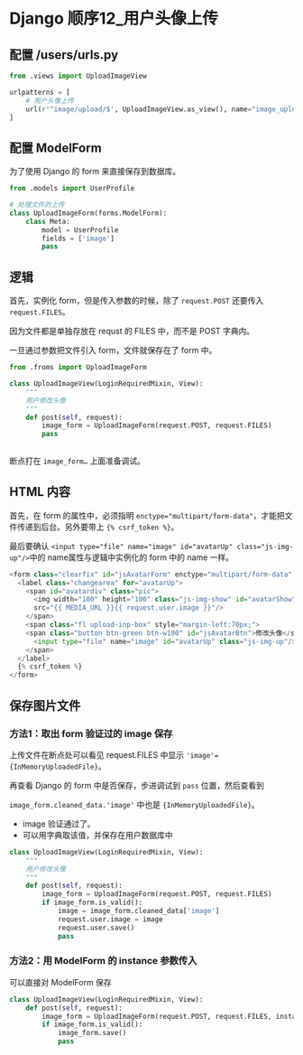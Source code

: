 # Django 顺序12_用户头像上传





## 配置 /users/urls.py

```python
from .views import UploadImageView

urlpatterns = [
    # 用户头像上传
    url(r'^image/upload/$', UploadImageView.as_view(), name="image_upload"),
]
```



## 配置 ModelForm

为了使用 Django 的 form 来直接保存到数据库。

```python
from .models import UserProfile

# 处理文件的上传
class UploadImageForm(forms.ModelForm):
    class Meta:
        model = UserProfile
        fields = ['image']
        pass
```



## 逻辑

首先，实例化 form，但是传入参数的时候，除了 `request.POST` 还要传入 `request.FILES`。

因为文件都是单独存放在 requst 的 FILES 中，而不是 POST 字典内。

一旦通过参数把文件引入 form，文件就保存在了 form 中。

```python
from .froms import UploadImageForm

class UploadImageView(LoginRequiredMixin, View):
    """
    用户修改头像
    """
    def post(self, request):
        image_form = UploadImageForm(request.POST, request.FILES)
        pass
        
```

断点打在 `image_form…` 上面准备调试。



## HTML 内容

首先，在 form 的属性中，必须指明 `enctype="multipart/form-data"`，才能把文件传递到后台。另外要带上 `{% csrf_token %}`。

最后要确认 `<input type="file" name="image" id="avatarUp" class="js-img-up"/>`中的 name属性与逻辑中实例化的 form 中的 name 一样。 

```python
<form class="clearfix" id="jsAvatarForm" enctype="multipart/form-data" autocomplete="off" method="post" action="{% url 'users:image_upload' %}" target='frameFile'>
  <label class="changearea" for="avatarUp">
    <span id="avatardiv" class="pic">
      <img width="100" height="100" class="js-img-show" id="avatarShow"
      src="{{ MEDIA_URL }}{{ request.user.image }}"/>
    </span>
    <span class="fl upload-inp-box" style="margin-left:70px;">
    <span class="button btn-green btn-w100" id="jsAvatarBtn">修改头像</span>
      <input type="file" name="image" id="avatarUp" class="js-img-up"/>
    </span>
  </label>
  {% csrf_token %}
</form>
```



## 保存图片文件

### 方法1：取出 form 验证过的 image 保存

上传文件在断点处可以看见 request.FILES 中显示 `'image'={InMemoryUploadedFile}`。

再查看 Django 的 form 中是否保存，步进调试到 `pass` 位置，然后查看到

`image_form.cleaned_data.'image'` 中也是 `{InMemoryUploadedFile}`。

* image 验证通过了。
* 可以用字典取该值，并保存在用户数据库中

```python
class UploadImageView(LoginRequiredMixin, View):
    """
    用户修改头像
    """
    def post(self, request):
        image_form = UploadImageForm(request.POST, request.FILES)
        if image_form.is_valid():
            image = image_form.cleaned_data['image']
            request.user.image = image
            request.user.save()
            pass
```



### 方法2：用 ModelForm 的 instance 参数传入

可以直接对 ModelForm 保存

```python
class UploadImageView(LoginRequiredMixin, View):
    def post(self, request):
        image_form = UploadImageForm(request.POST, request.FILES, instance=request.user)
        if image_form.is_valid():
            image_form.save()
            pass
```

















